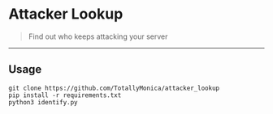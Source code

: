 # Attacker Lookup

> Find out who keeps attacking your server

-----------------------

## Usage

```
git clone https://github.com/TotallyMonica/attacker_lookup
pip install -r requirements.txt
python3 identify.py
```